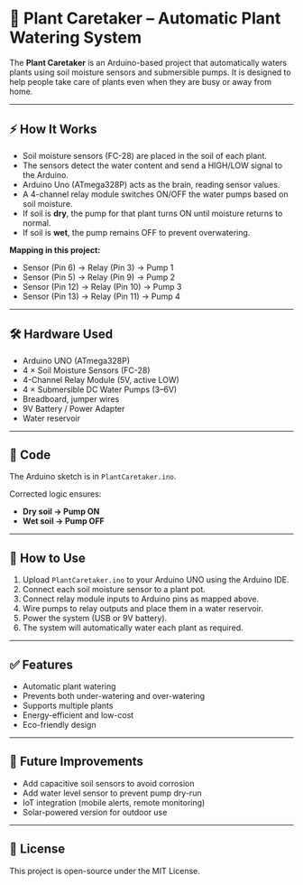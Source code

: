 # 🌱 Plant Caretaker – Automatic Plant Watering System

The **Plant Caretaker** is an Arduino-based project that automatically waters plants using soil moisture sensors and submersible pumps. It is designed to help people take care of plants even when they are busy or away from home.

---

## ⚡ How It Works 
- Soil moisture sensors (FC-28) are placed in the soil of each plant.  
- The sensors detect the water content and send a HIGH/LOW signal to the Arduino.
- Arduino Uno (ATmega328P) acts as the brain, reading sensor values. 
- A 4-channel relay module switches ON/OFF the water pumps based on soil moisture.
- If soil is **dry**, the pump for that plant turns ON until moisture returns to normal.
- If soil is **wet**, the pump remains OFF to prevent overwatering.

**Mapping in this project:** 
- Sensor (Pin 6) → Relay (Pin 3) → Pump 1  
- Sensor (Pin 5) → Relay (Pin 9) → Pump 2  
- Sensor (Pin 12) → Relay (Pin 10) → Pump 3  
- Sensor (Pin 13) → Relay (Pin 11) → Pump 4 

---

## 🛠 Hardware Used
- Arduino UNO (ATmega328P)
- 4 × Soil Moisture Sensors (FC-28)
- 4-Channel Relay Module (5V, active LOW)
- 4 × Submersible DC Water Pumps (3–6V)
- Breadboard, jumper wires
- 9V Battery / Power Adapter
- Water reservoir

---

## 📂 Code
The Arduino sketch is in `PlantCaretaker.ino`.

Corrected logic ensures:
- **Dry soil → Pump ON**
- **Wet soil → Pump OFF**

---

## 🚀 How to Use
1. Upload `PlantCaretaker.ino` to your Arduino UNO using the Arduino IDE.
2. Connect each soil moisture sensor to a plant pot.
3. Connect relay module inputs to Arduino pins as mapped above.
4. Wire pumps to relay outputs and place them in a water reservoir.
5. Power the system (USB or 9V battery).
6. The system will automatically water each plant as required.

---

## ✅ Features
- Automatic plant watering
- Prevents both under-watering and over-watering
- Supports multiple plants
- Energy-efficient and low-cost
- Eco-friendly design

---

## 🔮 Future Improvements
- Add capacitive soil sensors to avoid corrosion
- Add water level sensor to prevent pump dry-run
- IoT integration (mobile alerts, remote monitoring)
- Solar-powered version for outdoor use

---

## 📜 License
This project is open-source under the MIT License.
